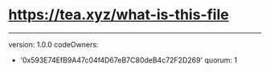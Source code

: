 # https://tea.xyz/what-is-this-file
---
version: 1.0.0
codeOwners:
  - '0x593E74EfB9A47c04f4D67eB7C80deB4c72F2D269'
quorum: 1
